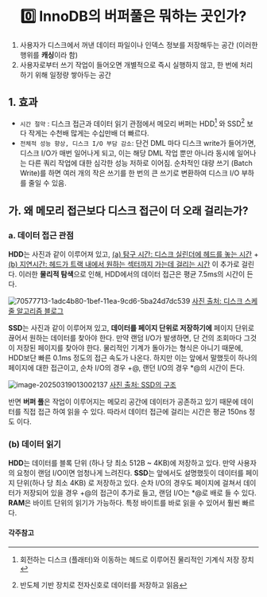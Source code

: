 <h1 align = 'center'>0️⃣ InnoDB의 버퍼풀은 뭐하는 곳인가?</h1>

1. 사용자가 디스크에서 꺼낸 데이터 파일이나 인덱스 정보를 저장해두는 공간 (이러한 행위를 **캐싱**이라 함)
2. 사용자로부터 쓰기 작업이 들어오면 개별적으로 즉시 실행하지 않고, 한 번에 처리하기 위해 일정량 쌓아두는 공간

## 1. 효과

- `시간 절약` : 디스크 접근과 데이터 읽기 관점에서 메모리 버퍼는 HDD[^1] 와 SSD[^2] 보다 작게는 수천배 많게는 수십만배 더 빠르다. 
- `전체적 성능 향상, 디스크 I/O 부담 감소`: 단건 DML 마다 디스크 write가 들어가면, 디스크 I/O가 매번 일어나게 되고, 이는 해당 DML 작업 뿐만 아니라 동시에 일어나는 다른 쿼리 작업에 대한 심각한 성능 저하로 이어짐. 순차적인 대량 쓰기 (Batch Write)를 하면 여러 개의 작은 쓰기를 한 번의 큰 쓰기로 변환하여 디스크 I/O 부하를 줄일 수 있음.

 





## 가. 왜 메모리 접근보다 디스크 접근이 더 오래 걸리는가?

### a. 데이터 접근 관점

**HDD**는 사진과 같이 이루어져 있고, <u>(a) 탐구 시간: 디스크 실린더에 헤드를 놓는 시간</u> + <u>(b) 지연시간: 헤드가 트랙 내에서 원하는 섹터까지 가는데 걸리는 시간</u> 이 추가로 걸린다. 이러한 **물리적 탐색**으로 인해, HDD에서의 데이터 접근은 평균 7.5ms의 시간이 든다.

![70577713-1adc4b80-1bef-11ea-9cd6-5ba24d7dc539](https://github.com/user-attachments/assets/39b73775-1c1b-48d5-9836-41918f515855) [사진 출처: 디스크 스케줄 알고리즘 블로그](https://velog.io/@codemcd/%EC%9A%B4%EC%98%81%EC%B2%B4%EC%A0%9COS-19.-%EB%94%94%EC%8A%A4%ED%81%AC-%EC%8A%A4%EC%BC%80%EC%A4%84-%EC%95%8C%EA%B3%A0%EB%A6%AC%EC%A6%98)

**SSD**는 사진과 같이 이루어져 있고, **데이터를 페이지 단위로 저장하기에** 페이지 단위로 끊어서 원하는 데이터를 찾아야 한다. 만약 랜덤 I/O가 발생하면, 단 건의 조회마다 그것이 저장된 페이지를 찾아야 한다. 물리적인 기계가 돌아가는 형식은 아니기 때문에, HDD보단 빠른 0.1ms 정도의 접근 속도가 나온다. 하지만 이는 앞에서 말했듯이 하나의 페이지에 대한 접근이고, 순차 I/O의 경우 +@, 랜던 I/O의 경우 *@의 시간이 든다. 

![image-20250319013002137](https://github.com/user-attachments/assets/06f73e9c-010b-45e2-9765-7740e16a10e7) [사진 출처: SSD의 구조](https://medium.com/@develicit/ssd%EC%9D%98-%EA%B5%AC%EC%A1%B0-99afa6aba098)

반면 **버퍼 풀**은 작업이 이루어지는 메모리 공간에 데이터가 공존하고 있기 때문에 데이터를 직접 접근 하여 읽을 수 있다. 따라서 데이터 접근에 걸리는 시간은 평균 150ns 정도 이다.

### (b) 데이터 읽기

**HDD**는 데이터를 블록 단위 (하나 당 최소 512B ~ 4KB)에 저장하고 있다. 만약 사용자의 요청이 랜덤 I/O이면 엄청나게 느려진다.
**SSD**는 앞에서도 설명했듯이 데이터를 페이지 단위(하나 당 최소 4KB) 로 저장하고 있다. 순차 I/O의 경우도 페이지에 걸쳐서 데이터가 저장되어 있을 경우 +@의  접근이 추가로 들고, 랜덤 I/O는 *@로 배로 들 수 있다. 
**RAM**은 바이트 단위의 읽기가 가능하다. 특정 바이트를 바로 읽을 수 있어서 훨씬 빠르다.



#### 각주참고

[^1]: 회전하는 디스크 (플래터)와 이동하는 헤드로 이루어진 물리적인 기계식 저장 장치
[^2]: 반도체 기반 장치로 전자신호로 데이터를 저장하고 읽음




